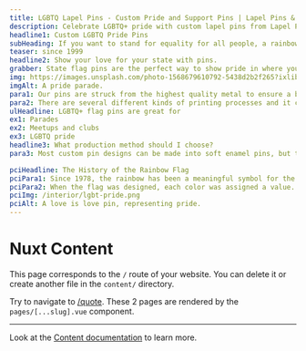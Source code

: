 ```yaml
---
title: LGBTQ Lapel Pins - Custom Pride and Support Pins | Lapel Pins & Coins
description: Celebrate LGBTQ+ pride with custom lapel pins from Lapel Pins & Coins. Perfect for events, advocacy, and personal expression. Create your pride pin today!
headline1: Custom LGBTQ Pride Pins
subHeading: If you want to stand for equality for all people, a rainbow pin is the perfect way to make a statement. Get started with a custom design in no time.
teaser: since 1999
headline2: Show your love for your state with pins.
grabber: State flag pins are the perfect way to show pride in where you’re from. No matter what the use, we can help you create the perfect custom pin.
img: https://images.unsplash.com/photo-1568679610792-5438d2b2f265?ixlib=rb-1.2.1&ixid=eyJhcHBfaWQiOjEyMDd9&auto=format&fit=crop&crop=focalpoint&fp-x=.565&fp-y=.55&w=1184&h=1376&q=80
imgAlt: A pride parade.
para1: Our pins are struck from the highest quality metal to ensure a beautiful, classy, and durable product.
para2: There are several different kinds of printing processes and it can be overwhelming to do the research and know what best fits your design. That’s why we work with you every step of the way to ensure you’ll love the final product.
ulHeadline: LGBTQ+ flag pins are great for
ex1: Parades
ex2: Meetups and clubs
ex3: LGBTQ pride
headline3: What production method should I choose?
para3: Most custom pin designs can be made into soft enamel pins, but this process often works best with designs that have minimal lines and clearly defined areas of color. These details are important because the colored areas sit slightly recessed, below the metal separations. If you’re not sure which type of pin to choose, don’t worry! Just ask, and we can provide suggestions from our experienced team.

pciHeadline: The History of the Rainbow Flag
pciPara1: Since 1978, the rainbow has been a meaningful symbol for the lgbt community. It holds a deep significance for members of this community. The flag was designed with the colors of the rainbow with a purpose, each one representing a different core value of the equality movement.
pciPara2: When the flag was designed, each color was assigned a value. Red stands for life. Orange represents healing, especially meaningful to a community that has lost so many. Yellow and Green represent sunlight and nature respectively. Blue is for harmony, and Violet is for spirit. Each of these values is essential to the lgbt community and represents everything they stand for.
pciImg: /interior/lgbt-pride.png
pciAlt: A love is love pin, representing pride.
---
```


# Nuxt Content

This page corresponds to the `/` route of your website. You can delete it or create another file in the `content/` directory.

Try to navigate to [/quote](/quote). These 2 pages are rendered by the `pages/[...slug].vue` component.

---

Look at the [Content documentation](https://content.nuxtjs.org/) to learn more.
